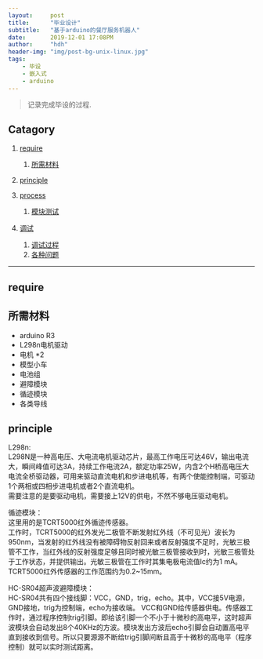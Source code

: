 ```yaml
---
layout:     post
title:      "毕业设计"
subtitle:   "基于arduino的餐厅服务机器人"
date:       2019-12-01 17:08PM
author:     "hdh"
header-img: "img/post-bg-unix-linux.jpg"
tags:
    - 毕设
    - 嵌入式
    - arduino
---
```


> 记录完成毕设的过程.


## Catagory

1. [require](#require)   
	1. [所需材料](#所需材料)
2. [principle](#principle)
	
3. [process](#process)
	1. [模块测试](#s模块测试)
	
4. [调试](#调试)
	1. [调试过程](#调试过程)
	2. [各种问题](#各种问题)
	
---
	
## require  

## 所需材料
-  arduino R3  
-  L298n电机驱动  
-  电机 *2  
-  模型小车 
-  电池组  
-  避障模块
-  循迹模块  
-  各类导线  

## principle  
L298n:    
L298N是一种高电压、大电流电机驱动芯片，最高工作电压可达46V，输出电流大，瞬间峰值可达3A，持续工作电流2A，额定功率25W，内含2个H桥高电压大电流全桥驱动器，可用来驱动直流电机和步进电机等，有两个使能控制端，可驱动1个两相或四相步进电机或者2个直流电机。  
需要注意的是要驱动电机，需要接上12V的供电，不然不够电压驱动电机。  

循迹模块：  
这里用的是TCRT5000红外循迹传感器。  
工作时，TCRT5000的红外发光二极管不断发射红外线（不可见光）波长为950nm，当发射的红外线没有被障碍物反射回来或者反射强度不足时，光敏三极管不工作，当红外线的反射强度足够且同时被光敏三极管接收到时，光敏三极管处于工作状态，并提供输出。光敏三极管在工作时其集电极电流值Ic约为1 mA。TCRT5000红外传感器的工作范围约为0.2~15mm。  

HC-SR04超声波避障模块：  
HC-SR04共有四个接线脚：VCC，GND，trig，echo。其中，VCC接5V电源，GND接地，trig为控制端，echo为接收端。
VCC和GND给传感器供电。传感器工作时，通过程序控制trig引脚。即给该引脚一个不小于十微秒的高电平，这时超声波模块会自动发出8个40KHz的方波。模块发出方波后echo引脚会自动置高电平直到接收到信号。所以只要源源不断给trig引脚间断且高于十微秒的高电平（程序控制）就可以实时测试距离。
